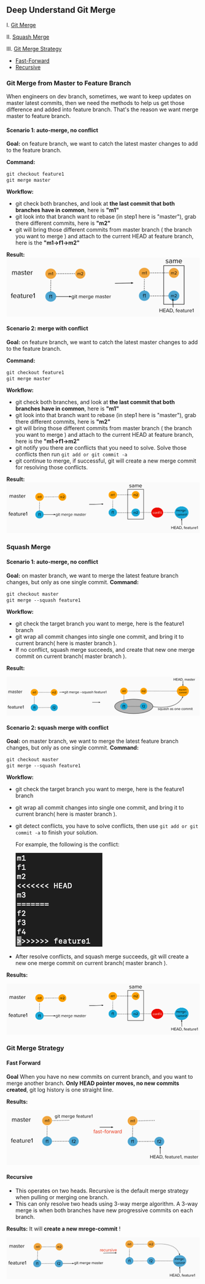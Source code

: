 ## Deep Understand Git Merge

I. [Git Merge](#merge)

II. [Squash Merge](#squash)

III. [Git Merge Strategy](#strategy)

- [Fast-Forward](#fast-forward)
- [Recursive](#recursive)

<div id="merge"/>

### Git Merge from Master to Feature Branch

When engineers on dev branch, sometimes, we want to keep updates on master latest commits, then we need the methods to help us get those difference and added into feature branch. That's the reason we want merge master to feature branch.

#### **Scenario 1: auto-merge, no conflict**

**Goal:** on feature branch, we want to catch the latest master changes to add to the feature branch.

**Command:**

```
git checkout feature1
git merge master
```

**Workflow:**

- git check both branches, and look at **the last commit that both branches have in common**, here is **"m1"**
- git look into that branch want to rebase (in step1 here is "master"), grab there different commits, here is **"m2"**
- git will bring those different commits from master branch ( the branch you want to merge ) and attach to the current HEAD at feature branch, here is the **"m1->f1->m2"**

**Result:**  
![image](../assets/automerge.png ":size=809x245")

#### **Scenario 2: merge with conflict**

**Goal:** on feature branch, we want to catch the latest master changes to add to the feature branch.

**Command:**

```
git checkout feature1
git merge master
```

**Workflow:**

- git check both branches, and look at **the last commit that both branches have in common**, here is **"m1"**
- git look into that branch want to rebase (in step1 here is "master"), grab there different commits, here is **"m2"**
- git will bring those different commits from master branch ( the branch you want to merge ) and attach to the current HEAD at feature branch, here is the **"m1->f1->m2"**
- git notify you there are conflicts that you need to solve. Solve those conflicts then run `git add or git commit -a`
- git continue to merge, if successful, git will create a new merge commit for resolving those conflicts.

**Result:**  
![image](../assets/mergeconflict.png ":size=807x212")

<div id="squash" />

### Squash Merge

#### Scenario 1: auto-merge, no conflict

**Goal:** on master branch, we want to merge the latest feature branch changes, but only as one single commit.
**Command:**

```
git checkout master
git merge --squash feature1
```

**Workflow:**

- git check the target branch you want to merge, here is the feature1 branch
- git wrap all commit changes into single one commit, and bring it to current branch( here is master branch ).
- If no conflict, squash merge succeeds, and create that new one merge commit on current branch( master branch ).

**Result:**

![image](../assets/squashmerge.png)

#### Scenario 2: squash merge with conflict

**Goal:** on master branch, we want to merge the latest feature branch changes, but only as one single commit.
**Command:**

```
git checkout master
git merge --squash feature1
```

**Workflow:**

- git check the target branch you want to merge, here is the feature1 branch
- git wrap all commit changes into single one commit, and bring it to current branch( here is master branch ).
- git detect conflicts, you have to solve conflicts, then use `git add or git commit -a` to finish your solution.

  For example, the following is the conflict:

  ![image](../assets/squashconflict.png)

- After resolve conflicts, and squash merge succeeds, git will create a new one merge commit on current branch( master branch ).

**Results:**

![image](../assets/mergeconflict.png ":size=807x212")

<div id="strategy"/>

### Git Merge Strategy

#### Fast Forward

**Goal**
When you have no new commits on current branch, and you want to merge another branch. **Only HEAD pointer moves, no new commits created**, git log history is one straight line.

**Results:**

![image](../assets/fastforward.png ":size=739x209")

#### Recursive

- This operates on two heads. Recursive is the default merge strategy when pulling or merging one branch.
- This can only resolve two heads using 3-way merge algorithm. A 3-way merge is when both branches have new progressive commits on each branch.

**Results:**
It will **create a new mrege-commit** !

![image](../assets/recursivemerge.png ":size=925x200")
